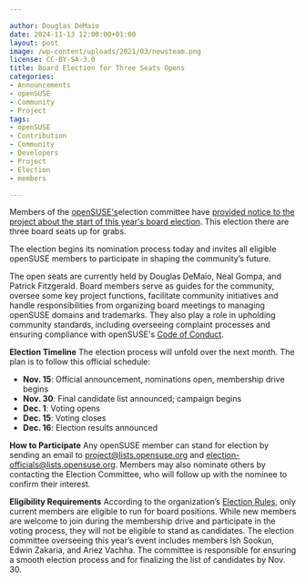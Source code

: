 ```yaml
---

author: Douglas DeMaio
date: 2024-11-13 12:00:00+01:00
layout: post
image: /wp-content/uploads/2021/03/newsteam.png
license: CC-BY-SA-3.0
title: Board Election for Three Seats Opens
categories:
- Announcements
- openSUSE
- Community
- Project
tags:
- openSUSE
- Contribution
- Community
- Developers
- Project
- Election
- members

---
```


Members of the [openSUSE's](https://www.opensuse.org/)election committee have [provided notice to the project about the start of this year's board election](https://lists.opensuse.org/archives/list/project@lists.opensuse.org/thread/7CCQIFQ3AY2UMCDWM6T3A5UKEXGYBBTV/). This election there are three board seats up for grabs. 

The election begins its nomination process today and invites all eligible openSUSE members to participate in shaping the community’s future.

The open seats are currently held by Douglas DeMaio, Neal Gompa, and Patrick Fitzgerald. Board members serve as guides for the community, oversee some key project functions, facilitate community initiatives and handle responsibilities from organizing board meetings to managing openSUSE domains and trademarks. They also play a role in upholding community standards, including overseeing complaint processes and ensuring compliance with openSUSE's [Code of Conduct](https://code.opensuse.org/project/coc/blob/main/f/Code-of-Conduct.md).

**Election Timeline**
The election process will unfold over the next month. The plan is to follow this official schedule:
- **Nov. 15**: Official announcement, nominations open, membership drive begins
- **Nov. 30**: Final candidate list announced; campaign begins
- **Dec. 1**: Voting opens
- **Dec. 15**: Voting closes
- **Dec. 16**: Election results announced

**How to Participate**
Any openSUSE member can stand for election by sending an email to [project@lists.opensuse.org](mailto:project@lists.opensuse.org) and [election-officials@lists.opensuse.org](mailto:election-officials@lists.opensuse.org). Members may also nominate others by contacting the Election Committee, who will follow up with the nominee to confirm their interest.

**Eligibility Requirements**
According to the organization’s [Election Rules](https://en.opensuse.org/openSUSE:Board_election_rules), only current members are eligible to run for board positions. While new members are welcome to join during the membership drive and participate in the voting process, they will not be eligible to stand as candidates.
The election committee overseeing this year’s event includes members Ish Sookun, Edwin Zakaria, and Ariez Vachha. The committee is responsible for ensuring a smooth election process and for finalizing the list of candidates by Nov. 30.

<meta name="openSUSE, Developers, sysadmin, user, Open Source, community, members, elections, project, members" content="HTML,CSS,XML,JavaScript">

